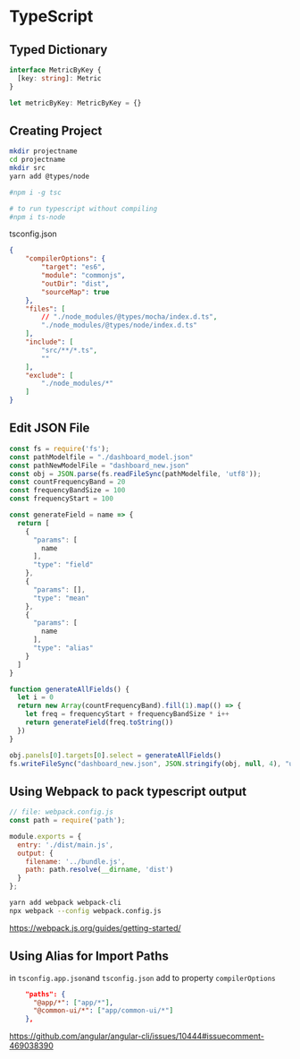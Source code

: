 # TypeScript

## Typed Dictionary
```typescript
interface MetricByKey {
  [key: string]: Metric
}

let metricByKey: MetricByKey = {}
```

## Creating Project
```bash
mkdir projectname
cd projectname
mkdir src
yarn add @types/node

#npm i -g tsc

# to run typescript without compiling
#npm i ts-node
```

tsconfig.json
```json
{
    "compilerOptions": {
        "target": "es6",
        "module": "commonjs",
        "outDir": "dist",
        "sourceMap": true
    },
    "files": [
        // "./node_modules/@types/mocha/index.d.ts",
        "./node_modules/@types/node/index.d.ts"
    ],
    "include": [
        "src/**/*.ts",
        ""
    ],
    "exclude": [
        "./node_modules/*"
    ]
}
```

## Edit JSON File
```javascript
const fs = require('fs');
const pathModelfile = "./dashboard_model.json"
const pathNewModelFile = "dashboard_new.json"
const obj = JSON.parse(fs.readFileSync(pathModelfile, 'utf8'));
const countFrequencyBand = 20
const frequencyBandSize = 100
const frequencyStart = 100

const generateField = name => {
  return [
    {
      "params": [
        name
      ],
      "type": "field"
    },
    {
      "params": [],
      "type": "mean"
    },
    {
      "params": [
        name
      ],
      "type": "alias"
    }
  ]
}

function generateAllFields() {
  let i = 0
  return new Array(countFrequencyBand).fill(1).map(() => {
    let freq = frequencyStart + frequencyBandSize * i++
    return generateField(freq.toString())
  })
}

obj.panels[0].targets[0].select = generateAllFields()
fs.writeFileSync("dashboard_new.json", JSON.stringify(obj, null, 4), "utf8")
```

## Using Webpack to pack typescript output

```javascript
// file: webpack.config.js
const path = require('path');

module.exports = {
  entry: './dist/main.js',
  output: {
    filename: '../bundle.js',
    path: path.resolve(__dirname, 'dist')
  }
};
```

```bash
yarn add webpack webpack-cli
npx webpack --config webpack.config.js
```
https://webpack.js.org/guides/getting-started/

## Using Alias for Import Paths
in `tsconfig.app.json`and `tsconfig.json` add to property `compilerOptions`  
```json
    "paths": {
      "@app/*": ["app/*"],
      "@common-ui/*": ["app/common-ui/*"]
    },
```

https://github.com/angular/angular-cli/issues/10444#issuecomment-469038390
